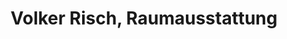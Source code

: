 ---
title: "Volker Risch, Raumausstattung"
url: /kirchzarten/volker-risch-raumausstattung/
shop: Raumausstattung
---